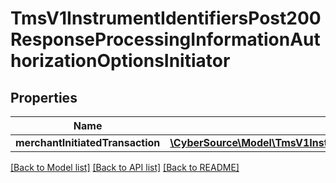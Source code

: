 # TmsV1InstrumentIdentifiersPost200ResponseProcessingInformationAuthorizationOptionsInitiator

## Properties
Name | Type | Description | Notes
------------ | ------------- | ------------- | -------------
**merchantInitiatedTransaction** | [**\CyberSource\Model\TmsV1InstrumentIdentifiersPost200ResponseProcessingInformationAuthorizationOptionsInitiatorMerchantInitiatedTransaction**](TmsV1InstrumentIdentifiersPost200ResponseProcessingInformationAuthorizationOptionsInitiatorMerchantInitiatedTransaction.md) |  | [optional] 

[[Back to Model list]](../README.md#documentation-for-models) [[Back to API list]](../README.md#documentation-for-api-endpoints) [[Back to README]](../README.md)


